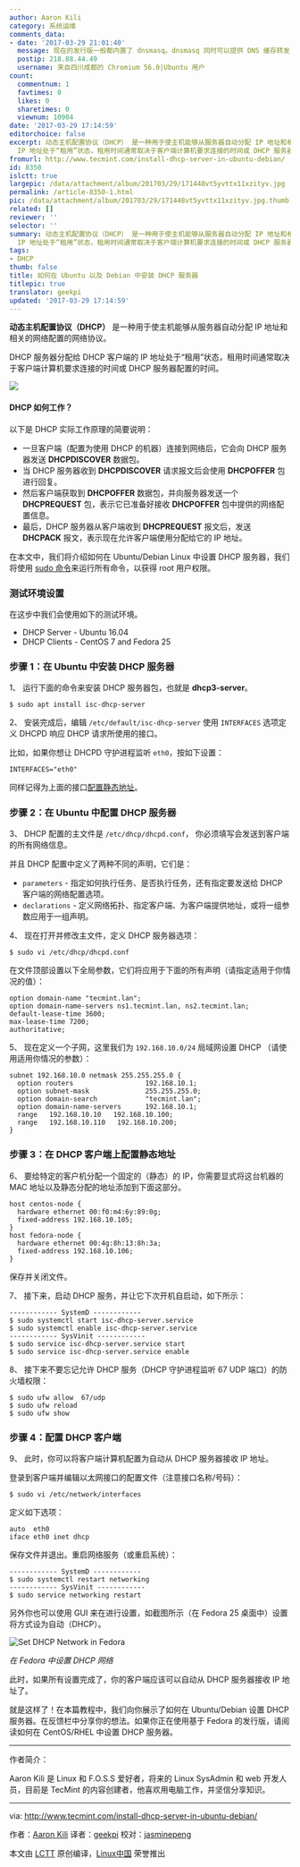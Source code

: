 ```yaml
---
author: Aaron Kili
category: 系统运维
comments_data:
- date: '2017-03-29 21:01:40'
  message: 现在的发行版一般都内置了 dnsmasq。dnsmasq 同时可以提供 DNS 缓存转发，以及 DHCP 服务。
  postip: 218.88.44.49
  username: 来自四川成都的 Chromium 56.0|Ubuntu 用户
count:
  commentnum: 1
  favtimes: 0
  likes: 0
  sharetimes: 0
  viewnum: 10904
date: '2017-03-29 17:14:59'
editorchoice: false
excerpt: 动态主机配置协议（DHCP） 是一种用于使主机能够从服务器自动分配 IP 地址和相关的网络配置的网络协议。DHCP 服务器分配给 DHCP 客户端的
  IP 地址处于“租用”状态，租用时间通常取决于客户端计算机要求连接的时间或 DHCP 服务器配置的时间。
fromurl: http://www.tecmint.com/install-dhcp-server-in-ubuntu-debian/
id: 8350
islctt: true
largepic: /data/attachment/album/201703/29/171448vt5yvttx11xzityv.jpg
permalink: /article-8350-1.html
pic: /data/attachment/album/201703/29/171448vt5yvttx11xzityv.jpg.thumb.jpg
related: []
reviewer: ''
selector: ''
summary: 动态主机配置协议（DHCP） 是一种用于使主机能够从服务器自动分配 IP 地址和相关的网络配置的网络协议。DHCP 服务器分配给 DHCP 客户端的
  IP 地址处于“租用”状态，租用时间通常取决于客户端计算机要求连接的时间或 DHCP 服务器配置的时间。
tags:
- DHCP
thumb: false
title: 如何在 Ubuntu 以及 Debian 中安装 DHCP 服务器
titlepic: true
translator: geekpi
updated: '2017-03-29 17:14:59'
---
```


**动态主机配置协议（DHCP）** 是一种用于使主机能够从服务器自动分配 IP 地址和相关的网络配置的网络协议。


DHCP 服务器分配给 DHCP 客户端的 IP 地址处于“租用”状态，租用时间通常取决于客户端计算机要求连接的时间或 DHCP 服务器配置的时间。


![](/data/attachment/album/201703/29/171448vt5yvttx11xzityv.jpg)


#### DHCP 如何工作？


以下是 DHCP 实际工作原理的简要说明：


* 一旦客户端（配置为使用 DHCP 的机器）连接到网络后，它会向 DHCP 服务器发送 **DHCPDISCOVER** 数据包。
* 当 DHCP 服务器收到 **DHCPDISCOVER** 请求报文后会使用 **DHCPOFFER** 包进行回复。
* 然后客户端获取到 **DHCPOFFER** 数据包，并向服务器发送一个 **DHCPREQUEST** 包，表示它已准备好接收 **DHCPOFFER** 包中提供的网络配置信息。
* 最后，DHCP 服务器从客户端收到 **DHCPREQUEST** 报文后，发送 **DHCPACK** 报文，表示现在允许客户端使用分配给它的 IP 地址。


在本文中，我们将介绍如何在 Ubuntu/Debian Linux 中设置 DHCP 服务器，我们将使用 [sudo 命令](https://linux.cn/tag-sudo.html)来运行所有命令，以获得 root 用户权限。


### 测试环境设置


在这步中我们会使用如下的测试环境。


* DHCP Server - Ubuntu 16.04
* DHCP Clients - CentOS 7 and Fedora 25


### 步骤 1：在 Ubuntu 中安装 DHCP 服务器


1、 运行下面的命令来安装 DHCP 服务器包，也就是 **dhcp3-server**。



```
$ sudo apt install isc-dhcp-server

```

2、 安装完成后，编辑 `/etc/default/isc-dhcp-server` 使用 `INTERFACES` 选项定义 DHCPD 响应 DHCP 请求所使用的接口。


比如，如果你想让 DHCPD 守护进程监听 `eth0`，按如下设置：



```
INTERFACES="eth0"

```

同样记得为上面的接口[配置静态地址](http://www.tecmint.com/set-add-static-ip-address-in-linux/)。


### 步骤 2：在 Ubuntu 中配置 DHCP 服务器


3、 DHCP 配置的主文件是 `/etc/dhcp/dhcpd.conf`， 你必须填写会发送到客户端的所有网络信息。


并且 DHCP 配置中定义了两种不同的声明，它们是：


* `parameters` - 指定如何执行任务、是否执行任务，还有指定要发送给 DHCP 客户端的网络配置选项。
* `declarations` - 定义网络拓扑、指定客户端、为客户端提供地址，或将一组参数应用于一组声明。


4、 现在打开并修改主文件，定义 DHCP 服务器选项：



```
$ sudo vi /etc/dhcp/dhcpd.conf 

```

在文件顶部设置以下全局参数，它们将应用于下面的所有声明（请指定适用于你情况的值）：



```
option domain-name "tecmint.lan";
option domain-name-servers ns1.tecmint.lan, ns2.tecmint.lan;
default-lease-time 3600; 
max-lease-time 7200;
authoritative;

```

5、 现在定义一个子网，这里我们为 `192.168.10.0/24` 局域网设置 DHCP （请使用适用你情况的参数）：



```
subnet 192.168.10.0 netmask 255.255.255.0 {
  option routers                  192.168.10.1;
  option subnet-mask              255.255.255.0;
  option domain-search            "tecmint.lan";
  option domain-name-servers      192.168.10.1;
  range   192.168.10.10   192.168.10.100;
  range   192.168.10.110   192.168.10.200;
}

```

### 步骤 3：在 DHCP 客户端上配置静态地址


6、 要给特定的客户机分配一个固定的（静态）的 IP，你需要显式将这台机器的 MAC 地址以及静态分配的地址添加到下面这部分。



```
host centos-node {
  hardware ethernet 00:f0:m4:6y:89:0g;
  fixed-address 192.168.10.105;
}
host fedora-node {
  hardware ethernet 00:4g:8h:13:8h:3a;
  fixed-address 192.168.10.106;
}

```

保存并关闭文件。


7、 接下来，启动 DHCP 服务，并让它下次开机自启动，如下所示：



```
------------ SystemD ------------ 
$ sudo systemctl start isc-dhcp-server.service
$ sudo systemctl enable isc-dhcp-server.service
------------ SysVinit ------------ 
$ sudo service isc-dhcp-server.service start
$ sudo service isc-dhcp-server.service enable

```

8、 接下来不要忘记允许 DHCP 服务（DHCP 守护进程监听 67 UDP 端口）的防火墙权限：



```
$ sudo ufw allow  67/udp
$ sudo ufw reload
$ sudo ufw show

```

### 步骤 4：配置 DHCP 客户端


9、 此时，你可以将客户端计算机配置为自动从 DHCP 服务器接收 IP 地址。


登录到客户端并编辑以太网接口的配置文件（注意接口名称/号码）：



```
$ sudo vi /etc/network/interfaces

```

定义如下选项：



```
auto  eth0
iface eth0 inet dhcp

```

保存文件并退出。重启网络服务（或重启系统）：



```
------------ SystemD ------------ 
$ sudo systemctl restart networking
------------ SysVinit ------------ 
$ sudo service networking restart

```

另外你也可以使用 GUI 来在进行设置，如截图所示（在 Fedora 25 桌面中）设置将方式设为自动（DHCP）。


![Set DHCP Network in Fedora](/data/attachment/album/201703/29/171501sunlmqcacqce31h6.png)


*在 Fedora 中设置 DHCP 网络*


此时，如果所有设置完成了，你的客户端应该可以自动从 DHCP 服务器接收 IP 地址了。


就是这样了！在本篇教程中，我们向你展示了如何在 Ubuntu/Debian 设置 DHCP 服务器。在反馈栏中分享你的想法。如果你正在使用基于 Fedora 的发行版，请阅读如何在 CentOS/RHEL 中设置 DHCP 服务器。




---


作者简介：


Aaron Kili 是 Linux 和 F.O.S.S 爱好者，将来的 Linux SysAdmin 和 web 开发人员，目前是 TecMint 的内容创建者，他喜欢用电脑工作，并坚信分享知识。




---


via: <http://www.tecmint.com/install-dhcp-server-in-ubuntu-debian/>


作者：[Aaron Kili](http://www.tecmint.com/author/aaronkili/) 译者：[geekpi](https://github.com/geekpi) 校对：[jasminepeng](https://github.com/jasminepeng)


本文由 [LCTT](https://github.com/LCTT/TranslateProject) 原创编译，[Linux中国](https://linux.cn/) 荣誉推出